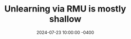 ---
layout: post
title:  "Unlearning via RMU is mostly shallow"
date:   2024-07-23 10:00:00 -0400
external_url: https://www.lesswrong.com/posts/6QYpXEscd8GuE7BgW/unlearning-via-rmu-is-mostly-shallow
external_site: LessWrong
external_site_logo_path: /images/misc/lesswrong.svg
---
